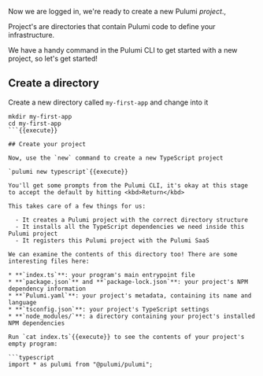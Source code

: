 Now we are logged in, we're ready to create a new Pulumi _project_.,

Project's are directories that contain Pulumi code to define your infrastructure.

We have a handy command in the Pulumi CLI to get started with a new project, so let's get started!

## Create a directory

Create a new directory called `my-first-app` and change into it

```
mkdir my-first-app
cd my-first-app
```{{execute}}

## Create your project

Now, use the `new` command to create a new TypeScript project

`pulumi new typescript`{{execute}}

You'll get some prompts from the Pulumi CLI, it's okay at this stage to accept the default by hitting <kbd>Return</kbd>

This takes care of a few things for us:

  - It creates a Pulumi project with the correct directory structure
  - It installs all the TypeScript dependencies we need inside this Pulumi project
  - It registers this Pulumi project with the Pulumi SaaS

We can examine the contents of this directory too! There are some interesting files here:

* **`index.ts`**: your program's main entrypoint file
* **`package.json`** and **`package-lock.json`**: your project's NPM dependency information
* **`Pulumi.yaml`**: your project's metadata, containing its name and language
* **`tsconfig.json`**: your project's TypeScript settings
* **`node_modules/`**: a directory containing your project's installed NPM dependencies

Run `cat index.ts`{{execute}} to see the contents of your project's empty program:

```typescript
import * as pulumi from "@pulumi/pulumi";
```

